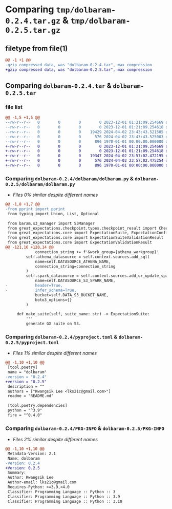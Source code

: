 # Comparing `tmp/dolbaram-0.2.4.tar.gz` & `tmp/dolbaram-0.2.5.tar.gz`

## filetype from file(1)

```diff
@@ -1 +1 @@
-gzip compressed data, was "dolbaram-0.2.4.tar", max compression
+gzip compressed data, was "dolbaram-0.2.5.tar", max compression
```

## Comparing `dolbaram-0.2.4.tar` & `dolbaram-0.2.5.tar`

### file list

```diff
@@ -1,5 +1,5 @@
--rw-r--r--   0        0        0        0 2023-12-01 01:21:09.254669 dolbaram-0.2.4/README.md
--rw-r--r--   0        0        0        0 2023-12-01 01:21:09.254618 dolbaram-0.2.4/dolbaram/__init__.py
--rw-r--r--   0        0        0    19429 2024-04-02 23:43:43.521505 dolbaram-0.2.4/dolbaram/dolbaram.py
--rw-r--r--   0        0        0      576 2024-04-02 23:43:43.525003 dolbaram-0.2.4/pyproject.toml
--rw-r--r--   0        0        0      896 1970-01-01 00:00:00.000000 dolbaram-0.2.4/PKG-INFO
+-rw-r--r--   0        0        0        0 2023-12-01 01:21:09.254669 dolbaram-0.2.5/README.md
+-rw-r--r--   0        0        0        0 2023-12-01 01:21:09.254618 dolbaram-0.2.5/dolbaram/__init__.py
+-rw-r--r--   0        0        0    19347 2024-04-02 23:57:02.472195 dolbaram-0.2.5/dolbaram/dolbaram.py
+-rw-r--r--   0        0        0      576 2024-04-02 23:57:02.475254 dolbaram-0.2.5/pyproject.toml
+-rw-r--r--   0        0        0      896 1970-01-01 00:00:00.000000 dolbaram-0.2.5/PKG-INFO
```

### Comparing `dolbaram-0.2.4/dolbaram/dolbaram.py` & `dolbaram-0.2.5/dolbaram/dolbaram.py`

 * *Files 0% similar despite different names*

```diff
@@ -1,8 +1,7 @@
-from pprint import pprint
 from typing import Union, List, Optional
 
 from baram.s3_manager import S3Manager
 from great_expectations.checkpoint.types.checkpoint_result import CheckpointResult
 from great_expectations.core import ExpectationSuite, ExpectationConfiguration
 from great_expectations.core import ExpectationSuiteValidationResult
 from great_expectations.core import ExpectationValidationResult
@@ -121,16 +120,14 @@
             connection_string += f'&work_group={athena_workgroup}'
         self.athena_datasource = self.context.sources.add_sql(
             name=self.DATASOURCE_ATHENA_NAME,
             connection_string=connection_string
         )
         self.spark_datasource = self.context.sources.add_or_update_spark_s3(
             name=self.DATASOURCE_S3_SPARK_NAME,
-            header=True,
-            infer_schema=True,
             bucket=self.DATA_S3_BUCKET_NAME,
             boto3_options={}
         )
 
     def make_suite(self, suite_name: str) -> ExpectationSuite:
         '''
         generate GX suite on S3.
```

### Comparing `dolbaram-0.2.4/pyproject.toml` & `dolbaram-0.2.5/pyproject.toml`

 * *Files 1% similar despite different names*

```diff
@@ -1,10 +1,10 @@
 [tool.poetry]
 name = "dolbaram"
-version = "0.2.4"
+version = "0.2.5"
 description = ""
 authors = ["Kwangsik Lee <lks21c@gmail.com>"]
 readme = "README.md"
 
 [tool.poetry.dependencies]
 python = "^3.9"
 fire = "^0.4.0"
```

### Comparing `dolbaram-0.2.4/PKG-INFO` & `dolbaram-0.2.5/PKG-INFO`

 * *Files 2% similar despite different names*

```diff
@@ -1,10 +1,10 @@
 Metadata-Version: 2.1
 Name: dolbaram
-Version: 0.2.4
+Version: 0.2.5
 Summary: 
 Author: Kwangsik Lee
 Author-email: lks21c@gmail.com
 Requires-Python: >=3.9,<4.0
 Classifier: Programming Language :: Python :: 3
 Classifier: Programming Language :: Python :: 3.9
 Classifier: Programming Language :: Python :: 3.10
```

